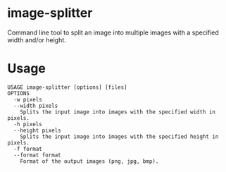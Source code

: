 # image-splitter
Command line tool to split an image into multiple images with a specified width and/or height.


# Usage

```
USAGE image-splitter [options] [files]
OPTIONS
  -w pixels
  --width pixels
    Splits the input image into images with the specified width in pixels.
  -h pixels
  --height pixels
    Splits the input image into images with the specified height in pixels.
  -f format
  --format format
    Format of the output images (png, jpg, bmp).
```

